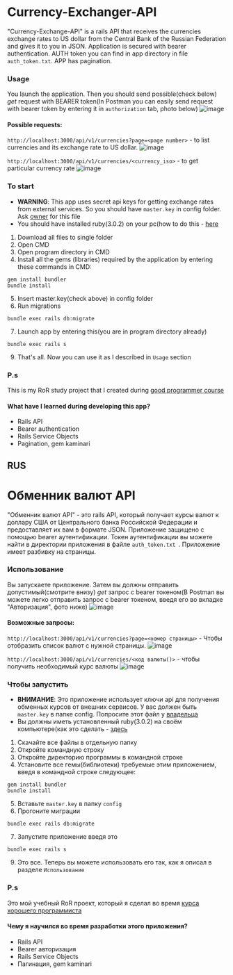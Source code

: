 # Currency-Exchanger-API

"Currency-Exchange-API" is a rails API that receives the currencies exchange rates to US dollar from the Central Bank of the Russian Federation and gives it to you in JSON. Application is secured with bearer authentication. AUTH token you can find in app directory in file `auth_token.txt`. APP has pagination.

### Usage
You launch the application. Then you should send possible(check below) *get* request with BEARER token(In Postman you can easily send request with bearer token by entering it in `authorization` tab, photo below)
![image](https://user-images.githubusercontent.com/83035520/194614201-ee9199b6-3641-4f40-add2-d53cc0b2f1a3.png)


#### Possible requests:
`http://localhost:3000/api/v1/currencies?page=<page number>` - to list currencies and its exchange rate to US dollar.
![image](https://user-images.githubusercontent.com/83035520/194611539-da7b28c9-01f9-42ab-8877-eaa03e77702c.png)

`http://localhost:3000/api/v1/currencies/<currency_iso>` - to get particular currency rate
![image](https://user-images.githubusercontent.com/83035520/194611649-ab4e0287-31f9-4f53-969c-38dcd1fd4f64.png)


### To start

- **WARNING**: This app uses secret api keys for getting exchange rates from external services. So you should have `master.key` in config folder. Ask [owner](https://t.me/Grishchenko1) for this file
- You should have installed ruby(3.0.2) on your pc(how to do this - [here](https://www.ruby-lang.org/en/documentation/installation/)

1. Download all files to single folder
2. Open CMD
3. Open program directory in CMD
4. Install all the gems (libraries) required by the application by entering these commands in CMD:
```
gem install bundler
bundle install
```
5. Insert master.key(check above) in config folder
6. Run migrations
```
bundle exec rails db:migrate
```
7. Launch app by entering this(you are in program directory already)
```
bundle exec rails s
```
9. That's all. Now you can use it as I described in `Usage` section

### P.s
This is my RoR study project that I created during  [good programmer course](https://goodprogrammer-ru.translate.goog/rails?_x_tr_sl=auto&_x_tr_tl=en&_x_tr_hl=en&_x_tr_pto=wapp)

#### What have I learned during developing this app?
- Rails API
- Bearer authentication
- Rails Service Objects
- Pagination, gem kaminari

## RUS

# Обменник валют API

"Обменник валют API" - это rails API, который получает курсы валют к доллару США от Центрального банка Российской Федерации и предоставляет их вам в формате JSON. Приложение защищено с помощью bearer аутентификации. Токен аутентификации вы можете найти в директории приложения в файле `auth_token.txt `. Приложение имеет разбивку на страницы.

### Использование
Вы запускаете приложение. Затем вы должны отправить допустимый(смотрите внизу) *get* запрос с bearer токеном(В Postman вы можете легко отправить запрос с bearer токеном, введя его во вкладке "Авторизация", фото ниже)
![image](https://user-images.githubusercontent.com/83035520/194614201-ee9199b6-3641-4f40-add2-d53cc0b2f1a3.png)


#### Возможные запросы:
`http://localhost:3000/api/v1/currencies?page=<номер страницы>` - Чтобы отобразить список валют с нужной страницы.
![image](https://user-images.githubusercontent.com/83035520/194611539-da7b28c9-01f9-42ab-8877-eaa03e77702c.png)

`http://localhost:3000/api/v1/currencies/<код валюты()>` - чтобы получить необходимый курс валюты
![image](https://user-images.githubusercontent.com/83035520/194611649-ab4e0287-31f9-4f53-969c-38dcd1fd4f64.png)


### Чтобы запустить

- **ВНИМАНИЕ**: Это приложение использует ключи api для получения обменных курсов от внешних сервисов. У вас должен быть `master.key` в папке config. Попросите этот файл у [владельца](https://t.me/Grishchenko1) 
- Вы должны иметь установленный ruby(3.0.2) на своём компьютере(как это сделать - [здесь](https://www.ruby-lang.org/en/documentation/installation/)

1. Скачайте все файлы в отдельную папку
2. Откройте командную строку
3. Откройте директорию программы в командной строке
4. Установите все гемы(библиотеки) требуемые этим приложением, введя в командной строке следующее:
```
gem install bundler
bundle install
```
5. Вставьте `master.key` в папку `config`
6. Прогоните миграции
```
bundle exec rails db:migrate
```
7. Запустите приложение введя это
```
bundle exec rails s
```
9. Это все. Теперь вы можете использовать его так, как я описал в разделе `Использование`

### P.s
Это мой учебный RoR проект, который я сделал во время [курса хорошего программиста](https://goodprogrammer-ru.translate.goog/rails?_x_tr_sl=auto&_x_tr_tl=en&_x_tr_hl=en&_x_tr_pto=wapp)

#### Чему я научился во время разработки этого приложения?
- Rails API
- Bearer авторизация
- Rails Service Objects
- Пагинация, gem kaminari
